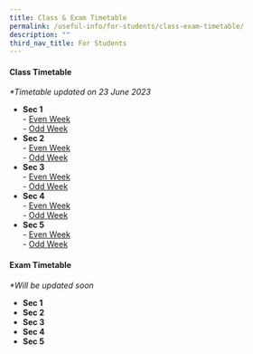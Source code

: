 ```yaml
---
title: Class & Exam Timetable
permalink: /useful-info/for-students/class-exam-timetable/
description: ""
third_nav_title: For Students
---
```

<h4><strong>Class Timetable</strong></h4>

_\*Timetable updated on 23 June 2023_  

*   **Sec 1**  
    \-&nbsp;[Even Week](/files/2023%20sem%202_sec%201%20even%20week.pdf)  
    \-&nbsp;[Odd Week](/files/2023%20Sec%201%20Odd%20Week.pdf)
*   **Sec 2**  
    \-&nbsp;[Even Week](/files/2023%20Sec%202%20Even%20Week.pdf)  
    \-&nbsp;[Odd Week](/files/2023%20Sec%202%20Odd%20Week.pdf)
*   **Sec 3**  
    \-&nbsp;[Even Week](https://ahmadibrahimsec.moe.edu.sg/qql/slot/u529/School%20Matters/School%20Timetable/2023/2023%20Sec%203%20Even%20Week.pdf)  
    \-&nbsp;[Odd Week](/files/2023%20Sec%203%20Odd%20Week.pdf)
*   **Sec 4**  
    \-&nbsp;[Even Week](/files/2023%20Sec%204%20Even%20Week.pdf)  
    \-&nbsp;[Odd Week](/files/2023%20Sec%204%20Odd%20Week.pdf)
*   **Sec 5**  
    \-&nbsp;[Even Week](/files/2023%20Sec%205%20Even%20Week.pdf)  
    \-&nbsp;[Odd Week](/files/2023%20Sec%205%20Odd%20Week.pdf)
		
<h4><strong>Exam Timetable</strong></h4>

_\*Will be updated soon_  

*   **Sec 1**  
*   **Sec 2**  
*   **Sec 3**  
*   **Sec 4**  
*   **Sec 5**